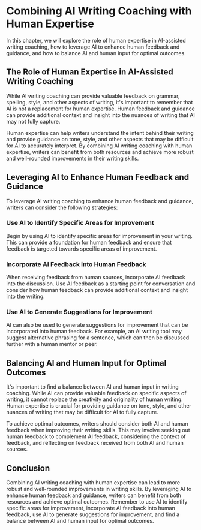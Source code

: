 Combining AI Writing Coaching with Human Expertise
===========================================================

In this chapter, we will explore the role of human expertise in AI-assisted writing coaching, how to leverage AI to enhance human feedback and guidance, and how to balance AI and human input for optimal outcomes.

The Role of Human Expertise in AI-Assisted Writing Coaching
-----------------------------------------------------------

While AI writing coaching can provide valuable feedback on grammar, spelling, style, and other aspects of writing, it's important to remember that AI is not a replacement for human expertise. Human feedback and guidance can provide additional context and insight into the nuances of writing that AI may not fully capture.

Human expertise can help writers understand the intent behind their writing and provide guidance on tone, style, and other aspects that may be difficult for AI to accurately interpret. By combining AI writing coaching with human expertise, writers can benefit from both resources and achieve more robust and well-rounded improvements in their writing skills.

Leveraging AI to Enhance Human Feedback and Guidance
----------------------------------------------------

To leverage AI writing coaching to enhance human feedback and guidance, writers can consider the following strategies:

### Use AI to Identify Specific Areas for Improvement

Begin by using AI to identify specific areas for improvement in your writing. This can provide a foundation for human feedback and ensure that feedback is targeted towards specific areas of improvement.

### Incorporate AI Feedback into Human Feedback

When receiving feedback from human sources, incorporate AI feedback into the discussion. Use AI feedback as a starting point for conversation and consider how human feedback can provide additional context and insight into the writing.

### Use AI to Generate Suggestions for Improvement

AI can also be used to generate suggestions for improvement that can be incorporated into human feedback. For example, an AI writing tool may suggest alternative phrasing for a sentence, which can then be discussed further with a human mentor or peer.

Balancing AI and Human Input for Optimal Outcomes
-------------------------------------------------

It's important to find a balance between AI and human input in writing coaching. While AI can provide valuable feedback on specific aspects of writing, it cannot replace the creativity and originality of human writing. Human expertise is crucial for providing guidance on tone, style, and other nuances of writing that may be difficult for AI to fully capture.

To achieve optimal outcomes, writers should consider both AI and human feedback when improving their writing skills. This may involve seeking out human feedback to complement AI feedback, considering the context of feedback, and reflecting on feedback received from both AI and human sources.

Conclusion
----------

Combining AI writing coaching with human expertise can lead to more robust and well-rounded improvements in writing skills. By leveraging AI to enhance human feedback and guidance, writers can benefit from both resources and achieve optimal outcomes. Remember to use AI to identify specific areas for improvement, incorporate AI feedback into human feedback, use AI to generate suggestions for improvement, and find a balance between AI and human input for optimal outcomes.
